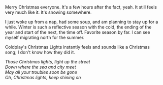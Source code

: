 Merry Christmas everyone. It's a few hours after the fact, yeah. It still feels very much like it. It's snowing somewhere.

I just woke up from a nap, had some soup, and am planning to stay up for a while. Winter is such a reflective season with the cold, the ending of the year and start of the next, the time off. Favorite season by far. I can see myself migrating north for the summer.

Coldplay's Christmas Lights instantly feels and sounds like a Christmas song; I don't know how they did it.

<i>Those Christmas lights, light up the street<br/>
Down where the sea and city meet<br/>
May all your troubles soon be gone<br/>
Oh, Christmas lights, keep shining on</i>

